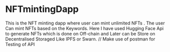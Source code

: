 # NFTmintingDapp
This is  the NFT minting dapp where user  can mint unlimited NFTs . The user Can mint NFTs based on the Keywords. Here I have used Hugging Face Api
 to generate NFTs which is done on Off-chain and Later can be Store on Decentralised Storaged Like IPFS or Swarn.
// Make use of postman for Testing of API  

